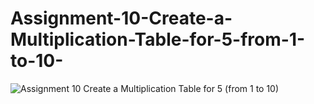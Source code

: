 # Assignment-10-Create-a-Multiplication-Table-for-5-from-1-to-10-

![Assignment 10 Create a Multiplication Table for 5 (from 1 to 10)](https://github.com/user-attachments/assets/c46ee732-de46-4f61-b5b6-f41dd305c257)
